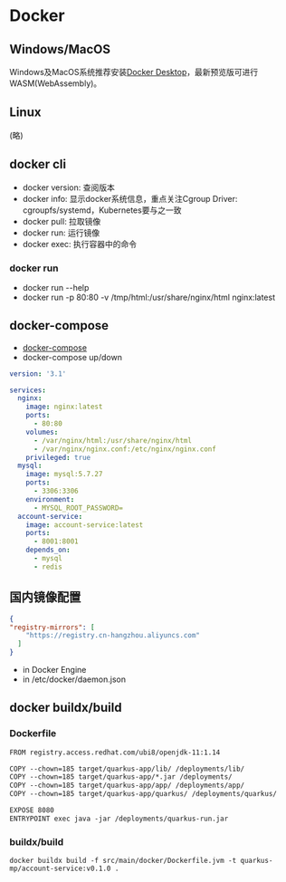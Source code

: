 # Docker

## Windows/MacOS

Windows及MacOS系统推荐安装[Docker Desktop](https://www.docker.com/products/docker-desktop/)，最新预览版可进行WASM(WebAssembly)。

## Linux

(略)

## docker cli

* docker version: 查阅版本
* docker info: 显示docker系统信息，重点关注Cgroup Driver: cgroupfs/systemd，Kubernetes要与之一致
* docker pull: 拉取镜像
* docker run: 运行镜像
* docker exec: 执行容器中的命令

### docker run

* docker run --help
* docker run -p 80:80 -v /tmp/html:/usr/share/nginx/html nginx:latest

## docker-compose

* [docker-compose](https://github.com/docker/compose)
* docker-compose up/down

```yml
version: '3.1'

services:
  nginx:
    image: nginx:latest
    ports:
      - 80:80  
    volumes:
      - /var/nginx/html:/usr/share/nginx/html
      - /var/nginx/nginx.conf:/etc/nginx/nginx.conf
    privileged: true 
  mysql:
    image: mysql:5.7.27
    ports:
      - 3306:3306
    environment:
      - MYSQL_ROOT_PASSWORD=
  account-service:
    image: account-service:latest
    ports:
      - 8001:8001
    depends_on:
      - mysql
      - redis	  
```


## 国内镜像配置

```json
{
"registry-mirrors": [
    "https://registry.cn-hangzhou.aliyuncs.com"
  ]
}  
```

* in Docker Engine
* in /etc/docker/daemon.json

## docker buildx/build

### Dockerfile

```txt
FROM registry.access.redhat.com/ubi8/openjdk-11:1.14

COPY --chown=185 target/quarkus-app/lib/ /deployments/lib/
COPY --chown=185 target/quarkus-app/*.jar /deployments/
COPY --chown=185 target/quarkus-app/app/ /deployments/app/
COPY --chown=185 target/quarkus-app/quarkus/ /deployments/quarkus/

EXPOSE 8080
ENTRYPOINT exec java -jar /deployments/quarkus-run.jar

```

### buildx/build

```shell
docker buildx build -f src/main/docker/Dockerfile.jvm -t quarkus-mp/account-service:v0.1.0 .
```
